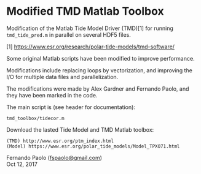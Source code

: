 # Modified TMD Matlab Toolbox

Modification of the Matlab Tide Model Driver (TMD)[1] for running
`tmd_tide_pred.m` in parallel on several HDF5 files.

[1] https://www.esr.org/research/polar-tide-models/tmd-software/

Some original Matlab scripts have been modified to improve performance.

Modifications include replacing loops by vectorization, and improving
the I/O for multiple data files and parallelization.

The modifications were made by Alex Gardner and Fernando Paolo, and they
have been marked in the code.

The main script is (see header for documentation):

    tmd_toolbox/tidecor.m

Download the lasted Tide Model and TMD Matlab toolbox:

    (TMD) http://www.esr.org/ptm_index.html
    (Model) https://www.esr.org/polar_tide_models/Model_TPXO71.html


Fernando Paolo (fspaolo@gmail.com)  
Oct 12, 2017
